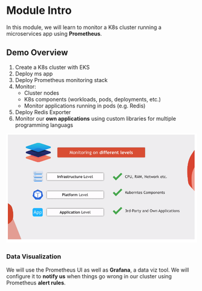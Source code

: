 # Module Intro

In this module, we will learn to monitor a K8s cluster running a microservices
app using **Prometheus**.

## Demo Overview

1. Create a K8s cluster with EKS
2. Deploy ms app
3. Deploy Prometheus monitoring stack
4. Monitor:
   - Cluster nodes
   - K8s components (workloads, pods, deployments, etc.)
   - Monitor applications running in pods (e.g. Redis)
5. Deploy Redis Exporter
6. Monitor our **own applications** using custom libraries for multiple
   programming languags

![prometheus monitoring levels](./screenshots/prometheus-monitor-levels.png)

### Data Visualization

We will use the Prometheus UI as well as **Grafana**, a data viz tool. We will
configure it to **notify us** when things go wrong in our cluster using
Prometheus **alert rules**.
